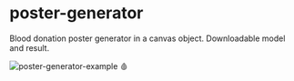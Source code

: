 # poster-generator
Blood donation poster generator in a canvas object.
Downloadable model and result.

![poster-generator-example 🩸](https://github.com/user-attachments/assets/4db1603c-ebf5-4a67-9aac-7c3922ca5a3d)
